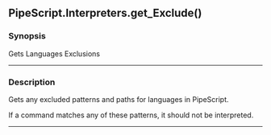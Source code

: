 PipeScript.Interpreters.get_Exclude()
-------------------------------------

### Synopsis
Gets Languages Exclusions

---

### Description

Gets any excluded patterns and paths for languages in PipeScript.

If a command matches any of these patterns, it should not be interpreted.

---
